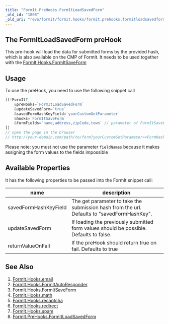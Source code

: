 ```yaml
---
title: "FormIt.PreHooks.FormItLoadSavedForm"
_old_id: "1808"
_old_uri: "revo/formit/formit.hooks/formit.prehooks.formitloadsavedform"
---
```


## The FormItLoadSavedForm preHook

This pre-hook will load the data for submitted forms by the provided hash, which is also available on the CMP of FormIt. It needs to be used together with the [FormIt.Hooks.FormItSaveForm](http://rtfm.modx.com/extras/revo/formit/formit.hooks/formit.hooks.formitsaveform)

## Usage

To use the preHook, you need to use the following snippet call

``` php
[[!FormIt?
    &preHooks=`FormItLoadSavedForm`
    &updateSavedForm=`true`
    &savedFormHashKeyField=`yourCustomGetParameter`
    &hooks=`FormItSaveForm`
    &formFields=`name,address,zipCode,town` // parameter of FormItSaveForm
]]
// open the page in the browser
// http://your-domain.com/path/to/form?yourCustomGetParameter=<FormHashFromFormItCMP>
```

Please note: you must not use the parameter `fieldNames` because it makes assigning the form values to the fields impossible

## Available Properties

It has the following properties to be passed into the FormIt snippet call:

| name                  | description                                                                                 |
| --------------------- | ------------------------------------------------------------------------------------------- |
| savedFormHashKeyField | The get parameter to take the submission hash from the url. Defaults to "savedFormHashKey". |
| updateSavedForm       | If loading the previously submitted form values should be possible. Defaults to false.      |
| returnValueOnFail     | If the preHook should return true on fail. Defaults to true                                 |

## See Also

1. [FormIt.Hooks.email](extras/formit/formit.hooks/email)
2. [FormIt.Hooks.FormItAutoResponder](extras/formit/formit.hooks/formitautoresponder)
3. [FormIt.Hooks.FormItSaveForm](extras/formit/formit.hooks/formitsaveform)
4. [FormIt.Hooks.math](extras/formit/formit.hooks/math)
5. [FormIt.Hooks.recaptcha](extras/formit/formit.hooks/recaptcha)
6. [FormIt.Hooks.redirect](extras/formit/formit.hooks/redirect)
7. [FormIt.Hooks.spam](extras/formit/formit.hooks/spam)
8. [FormIt.PreHooks.FormItLoadSavedForm](extras/formit/formit.hooks/prehooks.formitloadsavedform)
